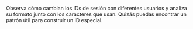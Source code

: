 Observa cómo cambian los IDs de sesión con diferentes usuarios y analiza su formato junto con los caracteres que usan. Quizás puedas encontrar un patrón útil para construir un ID especial.